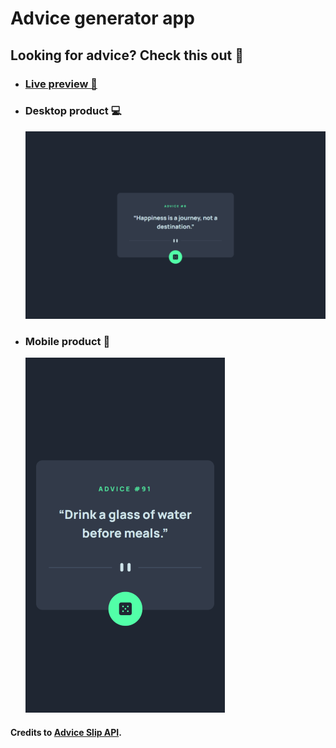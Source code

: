 # Advice generator app

## Looking for advice? Check this out 🚀

- ### [Live preview 🎨](https://rwxdan.github.io/advice-generator-app/)
- ### Desktop product 💻
  ![](./assets/screenshots/desktop_product.png)
- ### Mobile product 📱
  ![](./assets/screenshots/mobile_product.png)

#### Credits to [Advice Slip API](https://api.adviceslip.com/).
